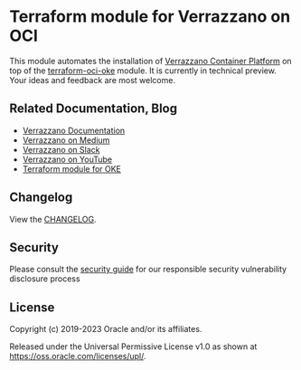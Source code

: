 [uri-changelog]: https://github.com/oracle-terraform-modules/terraform-oci-verrazzano/blob/main/docs/CHANGELOG.md
[uri-docs]: https://oracle-terraform-modules.github.io/terraform-oci-verrazzano
[uri-multi-cluster]: https://oracle-terraform-modules.github.io/terraform-oci-verrazzano/mc
[uri-single-cluster-dev]: https://github.com/oracle-terraform-modules/terraform-oci-verrazzano/blob/main/docs/content/docs/1.-single-cluster-dev.md
[uri-single-cluster-prod]: https://github.com/oracle-terraform-modules/terraform-oci-verrazzano/blob/main/docs/content/docs/2.-single-cluster-prod.md
[uri-terraform-oci-oke]: https://github.com/oracle-terraform-modules/terraform-oci-oke
[uri-terraform-options]: https://github.com/oracle-terraform-modules/terraform-oci-verrazzano/blob/main/docs/content/docs/5.-terraform-options.md
[uri-verrazzano]: https://verrazzano.io
[uri-verrazzano-medium]: https://medium.com/verrazzano
[uri-verrazzano-slack]: https://bit.ly/3gOeRJn
[uri-verrazzano-youtube]: https://www.youtube.com/@verrazzano_io

# Terraform module for Verrazzano on OCI

This module automates the installation of [Verrazzano Container Platform][uri-verrazzano] on top of the [terraform-oci-oke][uri-terraform-oci-oke] module. It is currently in technical preview. Your ideas and feedback are most welcome.


## Related Documentation, Blog

* [Verrazzano Documentation][uri-verrazzano]
* [Verrazzano on Medium][uri-verrazzano-medium]
* [Verrazzano on Slack][uri-verrazzano-slack]
* [Verrazzano on YouTube][uri-verrazzano-youtube]
* [Terraform module for OKE][uri-terraform-oci-oke]

## Changelog

View the [CHANGELOG][uri-changelog].

## Security

Please consult the [security guide](./docs/SECURITY.md) for our responsible security vulnerability disclosure process


## License

Copyright (c) 2019-2023 Oracle and/or its affiliates.

Released under the Universal Permissive License v1.0 as shown at
<https://oss.oracle.com/licenses/upl/>.